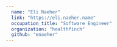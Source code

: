 ```yaml
---
  name: "Eli Naeher"
  link: "https://eli.naeher.name"
  occupation_title: "Software Engineer"
  organization: "healthfinch"
  github: "enaeher"
---
```

